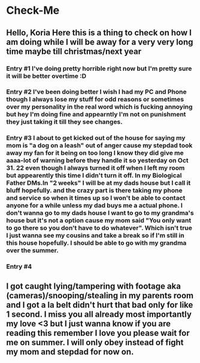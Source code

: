 # Check-Me
## Hello, Koria Here this is a thing to check on how I am doing while I will be away for a very very long time maybe till christmas/next year 
### Entry #1 I've doing pretty horrible right now but I'm pretty sure it will be better overtime :D

### Entry #2 I've been doing better I wish I had my PC and Phone though I always lose my stuff for odd reasons or sometimes over my personality in the real word which is fucking annoying but hey I'm doing fine and appearntly I'm not on punishment they just taking it till they see changes.

### Entry #3 I about to get kicked out of the house for saying my mom is "a dog on a leash" out of anger  cause my stepdad took away my fan for it being on too long I know they did give me aaaa-lot of warning before they handle it so yesterday on Oct 31. 22 even though I always turned it off when I left my room but appearently this time I didn't turn it off. In my Biological Father DMs.In "2 weeks" I will be at my dads house but I call it bluff hopefully. and the crazy part is there taking my phone and service so when it times up so I won't be able to contact anyone for a while unless my dad buys me a actual phone. I don't wanna go to my dads house I want to go to my grandma's house but it's not a option cause my mom said "You only want to go there so you don't have to do whatever". Which isn't true I just wanna see my cousins and take a break so if I'm still in this house hopefully. I should be able to go with my grandma over the summer.

### Entry #4 
## I got caught lying/tampering with footage aka (cameras)/snooping/stealing in my parents room and I got a la belt didn't hurt that bad only for like 1 second. I miss you all already most importantly my love <3 but I just wanna know if you are reading this remember I love you please wait for me on summer. I will only obey instead of fight my mom and stepdad for now on. 
